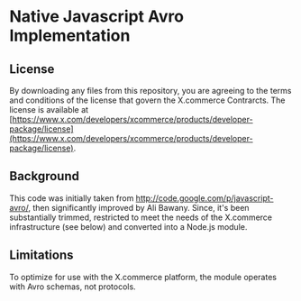 # Native Javascript Avro Implementation

## License

By downloading any files from this repository, you are agreeing to the terms and conditions of the license that govern the X.commerce Contrarcts.  The license is available at [https://www.x.com/developers/xcommerce/products/developer-package/license](https://www.x.com/developers/xcommerce/products/developer-package/license).

## Background

This code was initially taken from http://code.google.com/p/javascript-avro/, then significantly improved by Ali Bawany.  Since, it's been substantially trimmed, restricted to meet the needs of the X.commerce infrastructure (see below) and converted into a Node.js module.

## Limitations

To optimize for use with the X.commerce platform, the module operates with Avro schemas, not protocols.
